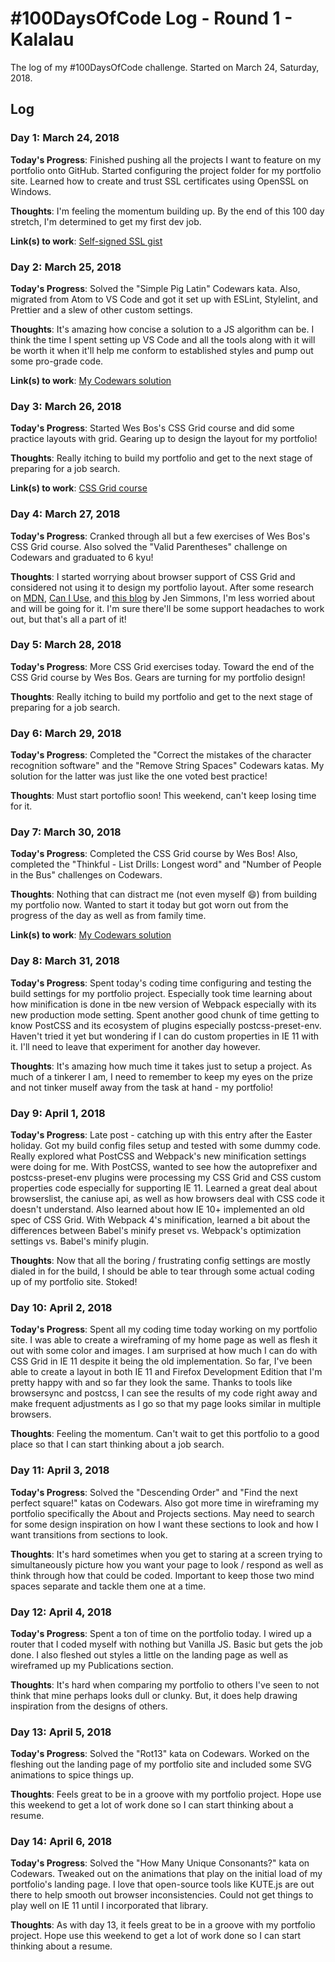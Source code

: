 # #100DaysOfCode Log - Round 1 - Kalalau

The log of my #100DaysOfCode challenge. Started on March 24, Saturday, 2018.

## Log

### Day 1: March 24, 2018

**Today's Progress**: Finished pushing all the projects I want to feature on my portfolio onto GitHub. Started configuring the project folder for my portfolio site. Learned how to create and trust SSL certificates using OpenSSL on Windows.

**Thoughts**: I'm feeling the momentum building up. By the end of this 100 day stretch, I'm determined to get my first dev job.

**Link(s) to work**: [Self-signed SSL gist](https://gist.github.com/klcantrell/518d13d59c4074dbca6310c9b7e6c520)

### Day 2: March 25, 2018

**Today's Progress**: Solved the "Simple Pig Latin" Codewars kata. Also, migrated from Atom to VS Code and got it set up with ESLint, Stylelint, and Prettier and a slew of other custom settings.

**Thoughts**: It's amazing how concise a solution to a JS algorithm can be. I think the time I spent setting up VS Code and all the tools along with it will be worth it when it'll help me conform to established styles and pump out some pro-grade code.

**Link(s) to work**: [My Codewars solution](https://www.codewars.com/users/klcantrell/completed_solutions)

### Day 3: March 26, 2018

**Today's Progress**: Started Wes Bos's CSS Grid course and did some practice layouts with grid. Gearing up to design the layout for my portfolio!

**Thoughts**: Really itching to build my portfolio and get to the next stage of preparing for a job search.

**Link(s) to work**: [CSS Grid course](https://CSSGrid.io)

### Day 4: March 27, 2018

**Today's Progress**: Cranked through all but a few exercises of Wes Bos's CSS Grid course. Also solved the "Valid Parentheses" challenge on Codewars and graduated to 6 kyu!

**Thoughts**: I started worrying about browser support of CSS Grid and considered not using it to design my portfolio layout. After some research on [MDN](https://developer.mozilla.org/en-US/docs/Web/CSS/CSS_Grid_Layout/CSS_Grid_and_Progressive_Enhancement), [Can I Use](https://caniuse.com/#feat=css-grid), and [this blog](https://hacks.mozilla.org/2016/08/using-feature-queries-in-css/) by Jen Simmons, I'm less worried about and will be going for it. I'm sure there'll be some support headaches to work out, but that's all a part of it!

### Day 5: March 28, 2018

**Today's Progress**: More CSS Grid exercises today. Toward the end of the CSS Grid course by Wes Bos. Gears are turning for my portfolio design!

**Thoughts**: Really itching to build my portfolio and get to the next stage of preparing for a job search.

### Day 6: March 29, 2018

**Today's Progress**: Completed the "Correct the mistakes of the character recognition software" and the "Remove String Spaces" Codewars katas. My solution for the latter was just like the one voted best practice!

**Thoughts**: Must start portoflio soon! This weekend, can't keep losing time for it.

### Day 7: March 30, 2018

**Today's Progress**: Completed the CSS Grid course by Wes Bos! Also, completed the "Thinkful - List Drills: Longest word" and "Number of People in the Bus" challenges on Codewars.

**Thoughts**: Nothing that can distract me (not even myself 😄) from building my portfolio now. Wanted to start it today but got worn out from the progress of the day as well as from family time.

**Link(s) to work**: [My Codewars solution](https://www.codewars.com/users/klcantrell/completed_solutions)

### Day 8: March 31, 2018

**Today's Progress**: Spent today's coding time configuring and testing the build settings for my portfolio project. Especially took time learning about how minification is done in tbe new version of Webpack especially with its new production mode setting. Spent another good chunk of time getting to know PostCSS and its ecosystem of plugins especially postcss-preset-env. Haven't tried it yet but wondering if I can do custom properties in IE 11 with it. I'll need to leave that experiment for another day however.

**Thoughts**: It's amazing how much time it takes just to setup a project. As much of a tinkerer I am, I need to remember to keep my eyes on the prize and not tinker muself away from the task at hand - my portfolio!

### Day 9: April 1, 2018

**Today's Progress**: Late post - catching up with this entry after the Easter holiday. Got my build config files setup and tested with some dummy code. Really explored what PostCSS and Webpack's new minification settings were doing for me. With PostCSS, wanted to see how the autoprefixer and postcss-preset-env plugins were processing my CSS Grid and CSS custom properties code especially for supporting IE 11. Learned a great deal about browserslist, the caniuse api, as well as how browsers deal with CSS code it doesn't understand. Also learned about how IE 10+ implemented an old spec of CSS Grid. With Webpack 4's minification, learned a bit about the differences between Babel's minify preset vs. Webpack's optimization settings vs. Babel's minify plugin.

**Thoughts**: Now that all the boring / frustrating config settings are mostly dialed in for the build, I should be able to tear through some actual coding up of my portfolio site. Stoked!

### Day 10: April 2, 2018

**Today's Progress**: Spent all my coding time today working on my portfolio site. I was able to create a wireframing of my home page as well as flesh it out with some color and images. I am surprised at how much I can do with CSS Grid in IE 11 despite it being the old implementation. So far, I've been able to create a layout in both IE 11 and Firefox Development Edition that I'm pretty happy with and so far they look the same. Thanks to tools like browsersync and postcss, I can see the results of my code right away and make frequent adjustments as I go so that my page looks similar in multiple browsers.

**Thoughts**: Feeling the momentum. Can't wait to get this portfolio to a good place so that I can start thinking about a job search.

### Day 11: April 3, 2018

**Today's Progress**: Solved the "Descending Order" and "Find the next perfect square!" katas on Codewars. Also got more time in wireframing my portfolio specifically the About and Projects sections. May need to search for some design inspiration on how I want these sections to look and how I want transitions from sections to look.

**Thoughts**: It's hard sometimes when you get to staring at a screen trying to simultaneously picture how you want your page to look / respond as well as think through how that could be coded. Important to keep those two mind spaces separate and tackle them one at a time.

### Day 12: April 4, 2018

**Today's Progress**: Spent a ton of time on the portfolio today. I wired up a router that I coded myself with nothing but Vanilla JS. Basic but gets the job done. I also fleshed out styles a little on the landing page as well as wireframed up my Publications section.

**Thoughts**: It's hard when comparing my portfolio to others I've seen to not think that mine perhaps looks dull or clunky. But, it does help drawing inspiration from the designs of others.

### Day 13: April 5, 2018

**Today's Progress**: Solved the "Rot13" kata on Codewars. Worked on the fleshing out the landing page of my portfolio site and included some SVG animations to spice things up.

**Thoughts**: Feels great to be in a groove with my portfolio project. Hope use this weekend to get a lot of work done so I can start thinking about a resume.

### Day 14: April 6, 2018

**Today's Progress**: Solved the "How Many Unique Consonants?" kata on Codewars. Tweaked out on the animations that play on the initial load of my portfolio's landing page. I love that open-source tools like KUTE.js are out there to help smooth out browser inconsistencies. Could not get things to play well on IE 11 until I incorporated that library.

**Thoughts**: As with day 13, it feels great to be in a groove with my portfolio project. Hope use this weekend to get a lot of work done so I can start thinking about a resume.
